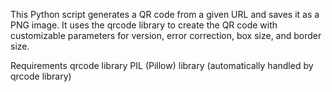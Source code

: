 This Python script generates a QR code from a given URL and saves it as a PNG image. 
It uses the qrcode library to create the QR code with customizable parameters for version, error correction, box size, and border size.


Requirements
qrcode library
PIL (Pillow) library (automatically handled by qrcode library)

